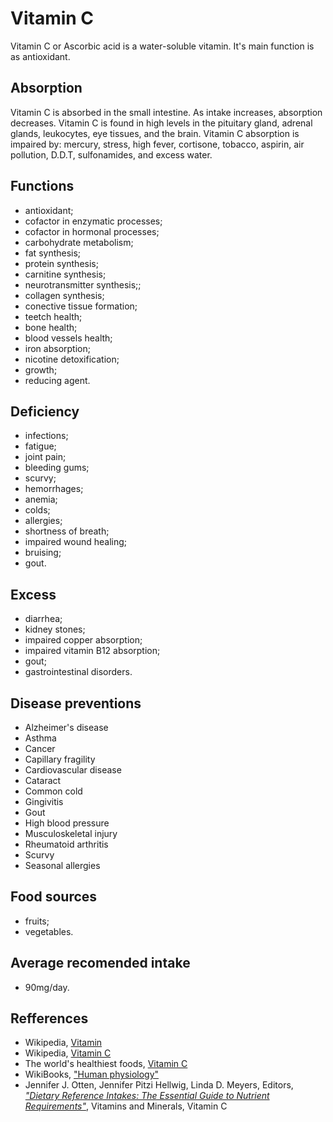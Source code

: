 # Vitamin C
Vitamin C or Ascorbic acid is a water-soluble vitamin. It's main function is as antioxidant.

## Absorption
Vitamin C is absorbed in the small intestine. As intake increases, absorption decreases. Vitamin C is found in high levels 
in the pituitary gland, adrenal glands, leukocytes, eye tissues, and the brain.
Vitamin C absorption is impaired by: mercury, stress, high fever, cortisone, tobacco, aspirin, air pollution, D.D.T, sulfonamides, and excess water.

## Functions
- antioxidant;
- cofactor in enzymatic processes;
- cofactor in hormonal processes;
- carbohydrate metabolism;
- fat synthesis;
- protein synthesis;
- carnitine synthesis;
- neurotransmitter synthesis;;
- collagen synthesis;
- conective tissue formation;
- teetch health;
- bone health;
- blood vessels health;
- iron absorption;
- nicotine detoxification;
- growth;
- reducing agent.

## Deficiency
- infections;
- fatigue;
- joint pain;
- bleeding gums;
- scurvy;
- hemorrhages;
- anemia;
- colds;
- allergies;
- shortness of breath;
- impaired wound healing;
- bruising;
- gout.

## Excess
- diarrhea;
- kidney stones;
- impaired copper absorption;
- impaired vitamin B12 absorption;
- gout;
- gastrointestinal disorders.

## Disease preventions
- Alzheimer's disease
- Asthma
- Cancer 
- Capillary fragility
- Cardiovascular disease
- Cataract
- Common cold
- Gingivitis
- Gout
- High blood pressure
- Musculoskeletal injury
- Rheumatoid arthritis
- Scurvy
- Seasonal allergies

## Food sources
- fruits;
- vegetables.

## Average recomended intake
- 90mg/day.

## Refferences
- Wikipedia, [Vitamin](https://en.wikipedia.org/wiki/Vitamin)
- Wikipedia, [Vitamin C](https://en.wikipedia.org/wiki/Vitamin_C)
- The world's healthiest foods, [Vitamin C](http://www.whfoods.com/genpage.php?tname=nutrient&dbid=109)
- WikiBooks, ["Human physiology"](https://en.wikibooks.org/wiki/Human_Physiology/Nutrition#Vitamins)
- Jennifer J. Otten, Jennifer Pitzi Hellwig, Linda D. Meyers, Editors, [_"Dietary Reference Intakes: The Essential Guide to Nutrient Requirements"_](https://www.amazon.com/Dietary-Reference-Intakes-Essential-Requirements/dp/0309157420), Vitamins and Minerals, Vitamin C